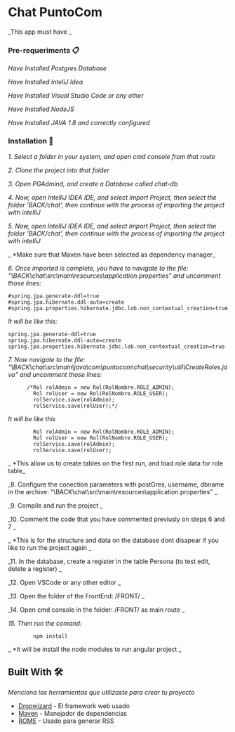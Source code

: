 # Chat PuntoCom

_This app must have _



### Pre-requeriments 📋

_Have Installed Postgres Database_

_Have Installed InteliJ Idea_

_Have Installed Visual Studio Code or any other_

_Have Installed NodeJS_

_Have Installed JAVA 1.8 and correctly configured_

### Installation 🔧

_1. Select a folder in your system, and open cmd console from that route_

_2. Clone the project into that folder_

_3. Open PGAdmind, and create a Database called chat-db_

_4. Now, open IntelliJ IDEA IDE, and select Import Project, then select the folder 'BACK/chat', then continue with the process of importing the project with intelliJ_

_5. Now, open IntelliJ IDEA IDE, and select Import Project, then select the folder 'BACK/chat', then continue with the process of importing the project with intelliJ_

_   *Make sure that Maven have been selected as dependency manager_

_6. Once imported is complete, you have to navigate to the file: "\BACK\chat\src\main\resources\application.properties" and uncomment those lines:_

```
#spring.jpa.generate-ddl=true
#spring.jpa.hibernate.ddl-auto=create
#spring.jpa.properties.hibernate.jdbc.lob.non_contextual_creation=true
```

_It will be like this:_
```
spring.jpa.generate-ddl=true
spring.jpa.hibernate.ddl-auto=create
spring.jpa.properties.hibernate.jdbc.lob.non_contextual_creation=true
```

_7. Now navigate to the file: "\BACK\chat\src\main\java\com\puntocom\chat\security\util\CreateRoles.java" and uncomment those lines:_


```
      /*Rol rolAdmin = new Rol(RolNombre.ROLE_ADMIN);
        Rol rolUser = new Rol(RolNombre.ROLE_USER);
        rolService.save(rolAdmin);
        rolService.save(rolUser);*/
```

_It will be like this_

```
        Rol rolAdmin = new Rol(RolNombre.ROLE_ADMIN);
        Rol rolUser = new Rol(RolNombre.ROLE_USER);
        rolService.save(rolAdmin);
        rolService.save(rolUser);
```
_   *This allow us to create tables on the first run, and load role data for role table_

_8. Configure the conection parameters with postGres, username, dbname in the archive: "\BACK\chat\src\main\resources\application.properties" _

_9. Compile and run the project _

_10. Comment the code that you have commented previusly on steps 6 and 7 _

_   *This is for the structure and data on the database dont disapear if you like to run the project again _

_11. In the database, create a register in the table Persona (to test edit, delete a register) _


_12. Open VSCode or any other editor _

_13. Open the folder of the FrontEnd: /FRONT/ _

_14. Open cmd console in the folder: /FRONT/ as main route _

_15. Then run the comand:_

```
        npm install
```

_   *It will be install the node modules to run angular project _

## Built With 🛠️

_Menciona las herramientas que utilizaste para crear tu proyecto_

* [Dropwizard](http://www.dropwizard.io/1.0.2/docs/) - El framework web usado
* [Maven](https://maven.apache.org/) - Manejador de dependencias
* [ROME](https://rometools.github.io/rome/) - Usado para generar RSS



